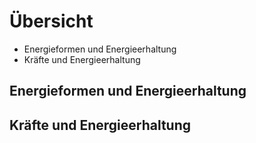 # Übersicht

- Energieformen und Energieerhaltung
- Kräfte und Energieerhaltung

## Energieformen und Energieerhaltung

## Kräfte und Energieerhaltung